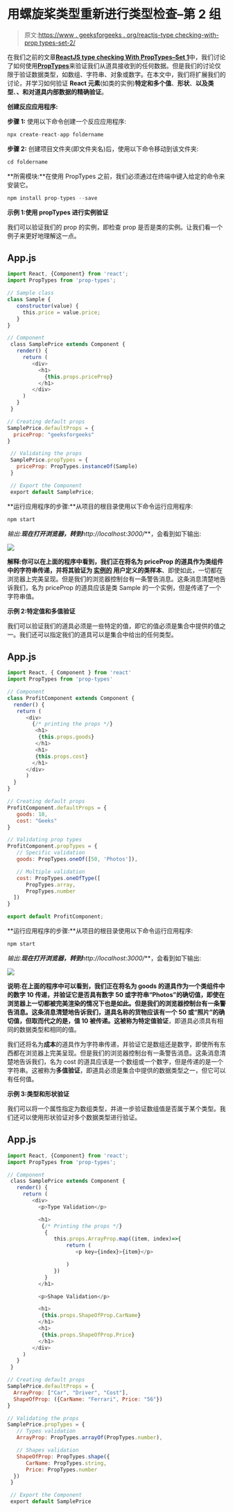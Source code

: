 # 用螺旋桨类型重新进行类型检查–第 2 组

> 原文:[https://www . geeksforgeeks . org/reactjs-type checking-with-prop types-set-2/](https://www.geeksforgeeks.org/reactjs-typechecking-with-proptypes-set-2/)

在我们之前的文章[**<u>ReactJS type checking With PropTypes–Set 1</u>**](https://www.geeksforgeeks.org/reactjs-typechecking-with-proptypes-set-1/)中，我们讨论了如何使用[**<u>PropTypes</u>**](https://www.geeksforgeeks.org/reactjs-proptypes/)来验证我们从道具接收到的任何数据。但是我们的讨论仅限于验证数据类型，如数组、字符串、对象或数字。在本文中，我们将扩展我们的讨论，并学习如何验证 **React 元素**(如类的实例)**特定和多个值**、**形状**、**以及类型**、**、**和**对道具内部数据的精确验证**。

**创建反应应用程序:**

**步骤 1:** 使用以下命令创建一个反应应用程序:

```jsx
npx create-react-app foldername
```

**步骤 2:** 创建项目文件夹(即文件夹名)后，使用以下命令移动到该文件夹:

```jsx
cd foldername
```

**所需模块:**在使用 PropTypes 之前，我们必须通过在终端中键入给定的命令来安装它。

```jsx
npm install prop-types --save
```

**示例 1:使用 propTypes 进行实例验证**

我们可以验证我们的 prop 的实例，即检查 prop 是否是类的实例。让我们看一个例子来更好地理解这一点。

## App.js

```jsx
import React, {Component} from 'react';
import PropTypes from 'prop-types';

// Sample class
class Sample {
   constructor(value) {
     this.price = value.price;
   }
}

// Component
 class SamplePrice extends Component { 
   render() {
     return (
        <div>
          <h1>
            {this.props.priceProp}
          </h1>
        </div>
     )
   }
 }

// Creating default props
SamplePrice.defaultProps = {
  priceProp: "geeksforgeeks"
}

 // Validating the props
 SamplePrice.propTypes = {
   priceProp: PropTypes.instanceOf(Sample)
 }

 // Export the Component
 export default SamplePrice;
```

**运行应用程序的步骤:**从项目的根目录使用以下命令运行应用程序:

```jsx
npm start
```

**输出:**现在打开浏览器，转到***http://localhost:3000/***，会看到如下输出:

![](img/728a79dd09a4008a3bcb57835df112de.png)

**解释:**你可以在上面的程序中看到，我们正在将名为 **priceProp** 的道具作为类组件中的字符串传递，并将其验证为 [**<u>实例的</u>**](https://www.geeksforgeeks.org/instanceof-operator-in-javascript/) 用户定义的类**样本**、即使如此，一切都在浏览器上完美呈现。但是我们的浏览器控制台有一条警告消息。这条消息清楚地告诉我们，名为 priceProp 的道具应该是类 Sample 的一个实例，但是传递了一个字符串值。

**示例 2:特定值和多值验证**

我们可以验证我们的道具必须是一些特定的值，即它的值必须是集合中提供的值之一。我们还可以指定我们的道具可以是集合中给出的任何类型。

## App.js

```jsx
import React, { Component } from 'react'
import PropTypes from 'prop-types'

// Component
class ProfitComponent extends Component {
  render() {
   return (
      <div>
        {/* printing the props */}
         <h1>
          {this.props.goods}
         </h1>
         <h1>
         {this.props.cost}
        </h1>
      </div>
      )
  }
}

// Creating default props
ProfitComponent.defaultProps = {
   goods: 10,
   cost: "Geeks"
}

// Validating prop types
ProfitComponent.propTypes = {
   // Specific validation
   goods: PropTypes.oneOf([50, 'Photos']),

   // Multiple validation
   cost: PropTypes.oneOfType([
      PropTypes.array,
      PropTypes.number
  ])
}

export default ProfitComponent;
```

**运行应用程序的步骤:**从项目的根目录使用以下命令运行应用程序:

```jsx
npm start
```

**输出:**现在打开浏览器，转到***http://localhost:3000/***，会看到如下输出:

![](img/6d7415efacf758bfcc7dccad53094d7c.png)

**说明:**在上面的程序中可以看到，我们正在将名为 **goods** 的道具作为一个类组件中的数字 10 传递，并验证它是否具有数字 50 或字符串“Photos”的确切值，即使在浏览器上一切都被完美渲染的情况下也是如此。但是我们的浏览器控制台有一条警告消息。这条消息清楚地告诉我们，道具名称的货物应该有一个 50 或“照片”的确切值，但取而代之的是，值 10 被传递。这被称为**特定值验证**，即道具必须具有相同的数据类型和相同的值。

我们还将名为**成本**的道具作为字符串传递，并验证它是数组还是数字，即使所有东西都在浏览器上完美呈现。但是我们的浏览器控制台有一条警告消息。这条消息清楚地告诉我们，名为 cost 的道具应该是一个数组或一个数字，但是传递的是一个字符串。这被称为**多值验证**，即道具必须是集合中提供的数据类型之一，但它可以有任何值。

**示例 3:类型和形状验证**

我们可以将一个属性指定为数组类型，并进一步验证数组值是否属于某个类型。我们还可以使用形状验证对多个数据类型进行验证。

## App.js

```jsx
import React, {Component} from 'react';
import PropTypes from 'prop-types';

// Component
 class SamplePrice extends Component {
   render() {
     return (
        <div>
          <p>Type Validation</p>

          <h1>
           {/* Printing the props */}
            {
               this.props.ArrayProp.map((item, index)=>{
                   return (
                      <p key={index}>{item}</p>

                   )
               })
            }
          </h1>

          <p>Shape Validation</p>

          <h1>
           {this.props.ShapeOfProp.CarName}
          </h1>
          <h1>
           {this.props.ShapeOfProp.Price}
          </h1>
        </div>
     )
   }
 }

// Creating default props
SamplePrice.defaultProps = {
  ArrayProp: ["Car", "Driver", "Cost"],
  ShapeOfProp: ({CarName: "Ferrari", Price: "56"})
}

// Validating the props
SamplePrice.propTypes = {
   // Types validation
   ArrayProp: PropTypes.arrayOf(PropTypes.number),

   // Shapes validation
   ShapeOfProp: PropTypes.shape({
      CarName: PropTypes.string,
      Price: PropTypes.number
  })
 }

 // Export the Component
 export default SamplePrice
```